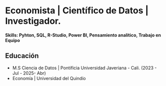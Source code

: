 # Economista | Científico de Datos | Investigador.

#### Skills: Pyhton, SQL, R-Studio, Power BI, Pensamiento analítico, Trabajo en Equipo

## Educación
- M.S Ciencia de Datos | Pontificia Universidad Javeriana - Cali. (2023 - Jul  -  2025- Abr)
- Economía | Universidad del Quindío

